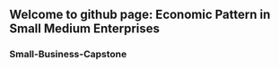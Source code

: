## Welcome to github page: Economic Pattern in Small Medium Enterprises

### Small-Business-Capstone
